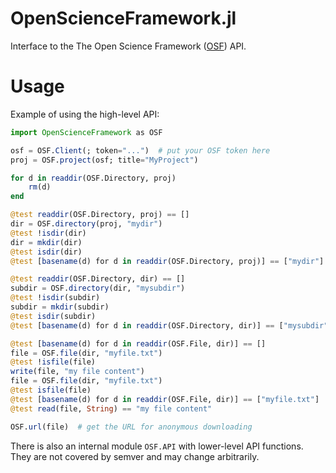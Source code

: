# OpenScienceFramework.jl

Interface to the The Open Science Framework ([OSF](https://osf.io/)) API.

# Usage

Example of using the high-level API:

```julia
import OpenScienceFramework as OSF

osf = OSF.Client(; token="...")  # put your OSF token here
proj = OSF.project(osf; title="MyProject")

for d in readdir(OSF.Directory, proj)
    rm(d)
end

@test readdir(OSF.Directory, proj) == []
dir = OSF.directory(proj, "mydir")
@test !isdir(dir)
dir = mkdir(dir)
@test isdir(dir)
@test [basename(d) for d in readdir(OSF.Directory, proj)] == ["mydir"]

@test readdir(OSF.Directory, dir) == []
subdir = OSF.directory(dir, "mysubdir")
@test !isdir(subdir)
subdir = mkdir(subdir)
@test isdir(subdir)
@test [basename(d) for d in readdir(OSF.Directory, dir)] == ["mysubdir"]

@test [basename(d) for d in readdir(OSF.File, dir)] == []
file = OSF.file(dir, "myfile.txt")
@test !isfile(file)
write(file, "my file content")
file = OSF.file(dir, "myfile.txt")
@test isfile(file)
@test [basename(d) for d in readdir(OSF.File, dir)] == ["myfile.txt"]
@test read(file, String) == "my file content"

OSF.url(file)  # get the URL for anonymous downloading
```

There is also an internal module `OSF.API` with lower-level API functions. They are not covered by semver and may change arbitrarily.

